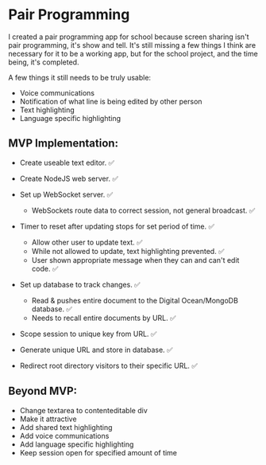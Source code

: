 # Pair Programming

I created a pair programming app for school because screen sharing isn't pair programming, it's show and tell.
It's still missing a few things I think are necessary for it to be a working app, but for the school project, and the time being, it's completed.

A few things it still needs to be truly usable:
- Voice communications
- Notification of what line is being edited by other person
- Text highlighting
- Language specific highlighting

## MVP Implementation:

- Create useable text editor. ✅
- Create NodeJS web server. ✅
- Set up WebSocket server. ✅
  - WebSockets route data to correct session, not general broadcast. ✅

- Timer to reset after updating stops for set period of time. ✅
  - Allow other user to update text. ✅
  - While not allowed to update, text highlighting prevented. ✅
  - User shown appropriate message when they can and can't edit code. ✅

- Set up database to track changes. ✅
  - Read & pushes entire document to the Digital Ocean/MongoDB database. ✅
  - Needs to recall entire documents by URL. ✅

- Scope session to unique key from URL. ✅
- Generate unique URL and store in database. ✅
- Redirect root directory visitors to their specific URL. ✅

## Beyond MVP:

- Change textarea to contenteditable div
- Make it attractive
- Add shared text highlighting
- Add voice communications
- Add language specific highlighting
- Keep session open for specified amount of time
